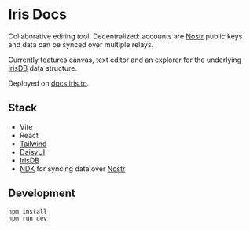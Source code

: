 # Iris Docs

Collaborative editing tool. Decentralized: accounts are [Nostr](https://nostr.com) public keys and data can be synced over multiple relays.

Currently features canvas, text editor and an explorer for the underlying [IrisDB](srcrisdb/README.md) data structure.

Deployed on [docs.iris.to](https://docs.iris.to/).

## Stack
* Vite
* React
* [Tailwind](https://tailwindcss.com/docs/installation)
* [DaisyUI](https://daisyui.com/)
* [IrisDB](srcrisdb/README.md)
* [NDK](https://github.com/nostr-dev-kit/ndk) for syncing data over [Nostr](https://nostr.com)

## Development
```sh
npm install
npm run dev
```